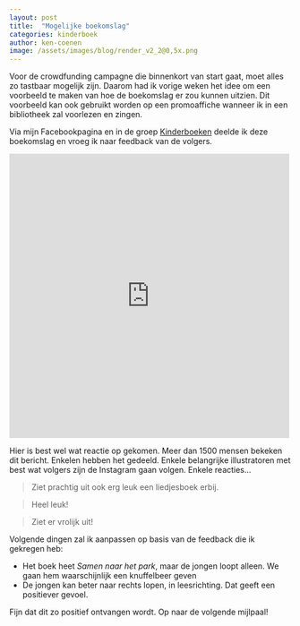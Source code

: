 ```yaml
---
layout: post
title:  "Mogelijke boekomslag"
categories: kinderboek
author: ken-coenen
image: /assets/images/blog/render_v2_2@0,5x.png
---
```


Voor de crowdfunding campagne die binnenkort van start gaat, moet alles zo tastbaar mogelijk zijn.
Daarom had ik vorige weken het idee om een voorbeeld te maken van hoe de boekomslag er zou kunnen uitzien.
Dit voorbeeld kan ook gebruikt worden op een promoaffiche wanneer ik in een bibliotheek zal voorlezen en zingen.


<div class="imageGrid">
  <div class="tile" style="background-image: url('{{ '/assets/images/blog/render_v2_2.png' | prepend: site.baseurl }}');">
  </div>
  <div class="tile" style="background-image: url('{{ '/assets/images/blog/render_v2.png' | prepend: site.baseurl }}');">
  </div>
</div>

Via mijn Facebookpagina en in de groep <a href="https://www.facebook.com/groups/kinderboekennl/permalink/534431903585697/" target="_blank">Kinderboeken</a> deelde ik deze boekomslag en vroeg ik naar feedback van de volgers.

<iframe src="https://www.facebook.com/plugins/post.php?href=https%3A%2F%2Fwww.facebook.com%2Ftinnensoldaatje1%2Fposts%2F528426977543707&width=500" width="500" height="508" style="border:none;overflow:hidden" scrolling="no" frameborder="0" allowTransparency="true"></iframe>

Hier is best wel wat reactie op gekomen.
Meer dan 1500 mensen bekeken dit bericht.
Enkelen hebben het gedeeld.
Enkele belangrijke illustratoren met best wat volgers zijn de Instagram gaan volgen.
Enkele reacties...

> Ziet prachtig uit ook erg leuk een liedjesboek erbij.

> Heel leuk!

> Ziet er vrolijk uit!

Volgende dingen zal ik aanpassen op basis van de feedback die ik gekregen heb:

- Het boek heet *Samen naar het park*, maar de jongen loopt alleen. We gaan hem waarschijnlijk een knuffelbeer geven
- De jongen kan beter naar rechts lopen, in leesrichting.
Dat geeft een positiever gevoel.

Fijn dat dit zo positief ontvangen wordt.
Op naar de volgende mijlpaal!